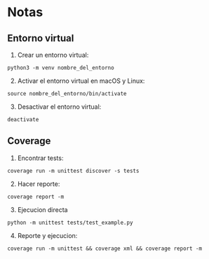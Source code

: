 # Notas

## Entorno virtual

1. Crear un entorno virtual:
```shell
python3 -m venv nombre_del_entorno
```

2.  Activar el entorno virtual en macOS y Linux:
```shell
source nombre_del_entorno/bin/activate
```

3. Desactivar el entorno virtual:
```shell
deactivate
```

## Coverage 

1. Encontrar tests:
```shell
coverage run -m unittest discover -s tests
```

2. Hacer reporte:
```shell
coverage report -m
```

3. Ejecucion directa
```shell
python -m unittest tests/test_example.py
```

4. Reporte y ejecucion:
```shell
coverage run -m unittest && coverage xml && coverage report -m
```